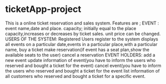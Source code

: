 # ticketApp-project
This is a online ticket reservation and sales system. Features are ; EVENT : event name,date and place. capacity; initially equal to the place capacity,increases or decreases by ticket sales. unit price can be changed. USERS OF THE SYSTEM: Registered Users register to the system displays all events on a particular date,events in a particular place,with a particular name, buy a ticket make reservation(if event has a seat plan,show the available seats to the user) cancel a reservation EVENT HOLDERS: add a new event update information of event(you have to inform the users who reserved and bought a ticket for the event) cancel event(you have to inform the users who reserved and bought a ticket for the event list information of all customers who reserved and bought a ticket for a specific event.
